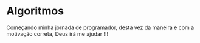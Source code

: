 # Algoritmos
Começando minha jornada de programador, desta vez da maneira e com a motivação correta, Deus irá me ajudar !!!
